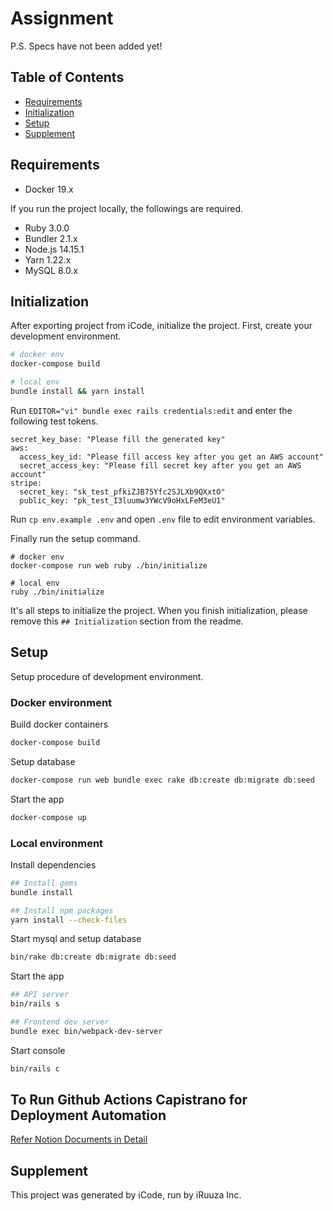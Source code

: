 # Assignment
P.S. Specs have not been added yet!
## Table of Contents
* [Requirements](##requirements)
* [Initialization](##initialization)
* [Setup](##setup)
* [Supplement](##supplement)

## Requirements
- Docker 19.x

If you run the project locally, the followings are required.
- Ruby 3.0.0
- Bundler 2.1.x
- Node.js 14.15.1
- Yarn 1.22.x
- MySQL 8.0.x

## Initialization
After exporting project from iCode, initialize the project. First, create your development environment.
```bash
# docker env
docker-compose build

# local env
bundle install && yarn install
```

Run ` EDITOR="vi" bundle exec rails credentials:edit ` and enter the following test tokens.
```
secret_key_base: "Please fill the generated key"
aws:
  access_key_id: "Please fill access key after you get an AWS account"
  secret_access_key: "Please fill secret key after you get an AWS account"
stripe:
  secret_key: "sk_test_pfkiZJB75Yfc2SJLXb9QXxtO"
  public_key: "pk_test_I3luumw3YWcV9oHxLFeM3eU1"
```

Run `cp env.example .env` and open `.env` file to edit environment variables.

Finally run the setup command.
```
# docker env
docker-compose run web ruby ./bin/initialize

# local env
ruby ./bin/initialize
```

It's all steps to initialize the project. When you finish initialization, please remove this ` ## Initialization ` section from the readme.

## Setup
Setup procedure of development environment.

### Docker environment

Build docker containers
```bash
docker-compose build
```

Setup database
```bash
docker-compose run web bundle exec rake db:create db:migrate db:seed
```

Start the app
```bash
docker-compose up
```

### Local environment

Install dependencies
```bash
## Install gems
bundle install

## Install npm packages
yarn install --check-files
```

Start mysql and setup database
```bash
bin/rake db:create db:migrate db:seed
```

Start the app
```bash
## API server
bin/rails s

## Frontend dev server
bundle exec bin/webpack-dev-server
```

Start console
```bash
bin/rails c
```

## To Run Github Actions Capistrano for Deployment Automation
[Refer Notion Documents in Detail](https://www.notion.so/iruuzainc/Steps-For-Capistrano-Deployment-Automation-Workflow-60ed1631c4aa4c99a3890a9d4dfe09de)


## Supplement
This project was generated by iCode, run by iRuuza Inc.
